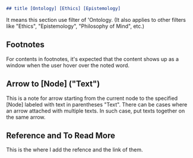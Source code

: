 ```markdown
## title [Ontology] [Ethics] [Epistemology]
```
It means this section use filter of 'Ontology. (It also applies to other filters like "Ethics", "Epistemology", "Philosophy of Mind", etc.)

## Footnotes

For contents in footnotes, it's expected that the content shows up as a window when the user hover over the noted word.

## Arrow to [Node] ("Text")

This is a note for arrow starting from the current node to the specified [Node] labeled with text in parentheses "Text". There can be cases where an arrow attached with multiple texts. In such case, put texts together on the same arrow.

## Reference and To Read More
This is the where I add the refence and the link of them.
